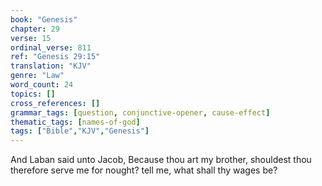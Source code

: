 ```yaml
---
book: "Genesis"
chapter: 29
verse: 15
ordinal_verse: 811
ref: "Genesis 29:15"
translation: "KJV"
genre: "Law"
word_count: 24
topics: []
cross_references: []
grammar_tags: [question, conjunctive-opener, cause-effect]
thematic_tags: [names-of-god]
tags: ["Bible","KJV","Genesis"]
---
```

And Laban said unto Jacob, Because thou art my brother, shouldest thou therefore serve me for nought? tell me, what shall thy wages be?
